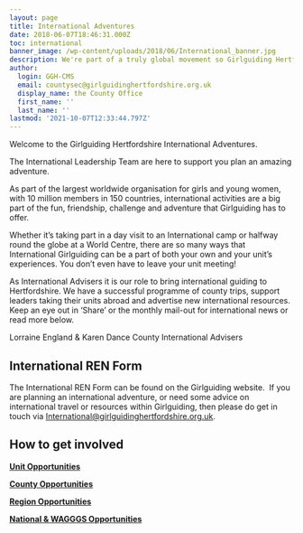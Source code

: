 ```yaml
---
layout: page
title: International Adventures
date: 2018-06-07T18:46:31.000Z
toc: international
banner_image: /wp-content/uploads/2018/06/International_banner.jpg
description: We're part of a truly global movement so Girlguiding Hertfordshire can offer members a huge range of amazing international adventures.
author:
  login: GGH-CMS
  email: countysec@girlguidinghertfordshire.org.uk
  display_name: the County Office
  first_name: ''
  last_name: ''
lastmod: '2021-10-07T12:33:44.797Z'
---
```


Welcome to the Girlguiding Hertfordshire International Adventures.

The International Leadership Team are here to support you plan an amazing adventure. 

As part of the largest worldwide organisation for girls and young women, with 10 million members in 150 countries, international activities are a big part of the fun, friendship, challenge and adventure that Girlguiding has to offer.

Whether it’s taking part in a day visit to an International camp or halfway round the globe at a World Centre, there are so many ways that International Girlguiding can be a part of both your own and your unit’s experiences. You don’t even have to leave your unit meeting!

As International Advisers it is our role to bring international guiding to Hertfordshire. We have a successful programme of county trips, support leaders taking their units abroad and advertise new international resources. Keep an eye out in ‘Share’ or the monthly mail-out for international news or read more below. 

Lorraine England & Karen Dance
County International Advisers


## International REN Form
The International REN Form can be found on the Girlguiding website.  If you are planning an international adventure, or need some advice on international travel or resources within Girlguiding, then please do get in touch via <a href="mailto:International@girlguidinghertfordshire.org.uk">International@girlguidinghertfordshire.org.uk</a>.

## How to get involved

<a href="/international-adventures/international-unit-opportunities/"><strong>Unit Opportunities</strong></a>

<a href="/international-adventures/international-county/"><strong>County Opportunities</strong></a>

<a href="/international-adventures/international-region-opportunities/"><strong>Region Opportunities</strong></a>

<a href="/international-adventures/international-national-wagggs-opportunities/"><strong>National &amp; WAGGGS Opportunities</strong></a>
